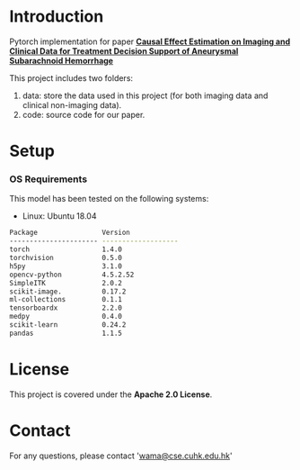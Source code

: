 # Introduction

Pytorch implementation for paper **[Causal Effect Estimation on Imaging and Clinical
Data for Treatment Decision Support of
Aneurysmal Subarachnoid Hemorrhage](https://github.com/med-air/TOP-aSAH)**

This project includes two folders:
1. data: store the data used in this project (for both imaging data and clinical non-imaging data).
2. code: source code for our paper.

# Setup

### OS Requirements
This model has been tested on the following systems:

+ Linux: Ubuntu 18.04

```bash
Package                Version
---------------------- -------------------
torch                  1.4.0
torchvision            0.5.0
h5py                   3.1.0
opencv-python          4.5.2.52
SimpleITK              2.0.2
scikit-image.          0.17.2
ml-collections         0.1.1
tensorboardx           2.2.0
medpy                  0.4.0
scikit-learn           0.24.2
pandas                 1.1.5
```

# License
This project is covered under the **Apache 2.0 License**.

# Contact
For any questions, please contact 'wama@cse.cuhk.edu.hk'

